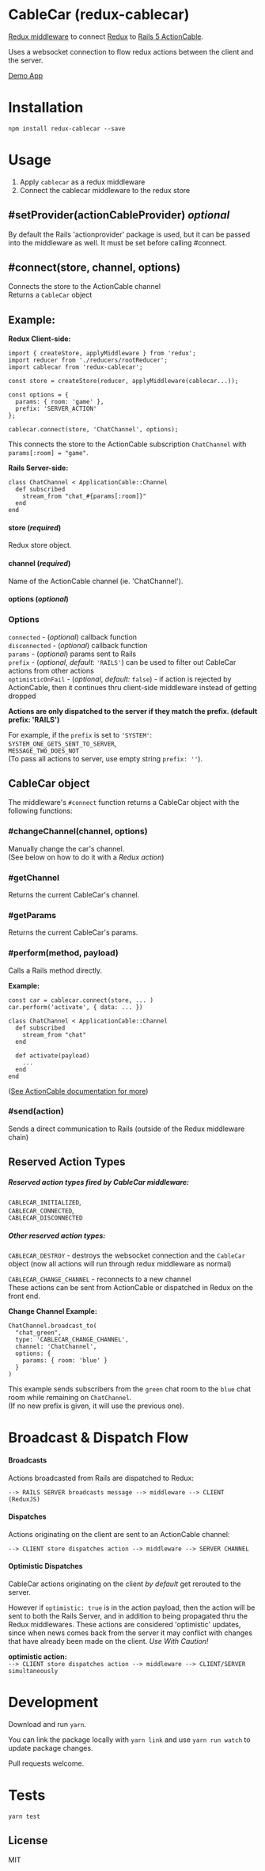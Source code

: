 # CableCar (redux-cablecar)

[Redux middleware](http://redux.js.org/docs/api/applyMiddleware.html) to connect [Redux](http://redux.js.org/) to [Rails 5 ActionCable](http://edgeguides.rubyonrails.org/action_cable_overview.html).  

Uses a websocket connection to flow redux actions between the client and the server.  

[Demo App](https://github.com/ndhays/redux-cablecar-Rails-Demo-App)

# Installation
`npm install redux-cablecar --save`

# Usage
1. Apply `cablecar` as a redux middleware
2. Connect the cablecar middleware to the redux store

## #setProvider(actionCableProvider) *optional*
By default the Rails 'actionprovider' package is used, but it can be passed into the middleware as well. It must be set before calling #connect.

## #connect(store, channel, options)
Connects the store to the ActionCable channel   
Returns a `CableCar` object

## Example:
**Redux Client-side:**
```js6
import { createStore, applyMiddleware } from 'redux';
import reducer from './reducers/rootReducer';
import cablecar from 'redux-cablecar';

const store = createStore(reducer, applyMiddleware(cablecar...));

const options = {
  params: { room: 'game' },
  prefix: 'SERVER_ACTION'
};

cablecar.connect(store, 'ChatChannel', options);
```
This connects the store to the ActionCable subscription `ChatChannel` with `params[:room] = "game"`.  


**Rails Server-side:**
```rubyonrails
class ChatChannel < ApplicationCable::Channel
  def subscribed
    stream_from "chat_#{params[:room]}"
  end
end
```
#### store (*required*)  
Redux store object.  

#### channel (*required*)  
Name of the ActionCable channel (ie. 'ChatChannel').  

#### options (*optional*)  

### Options  
`connected` - (*optional*) callback function  
`disconnected` - (*optional*) callback function  
`params` - (*optional*) params sent to Rails  
`prefix` - (*optional*, *default:* `'RAILS'`) can be used to filter out CableCar actions from other actions  
`optimisticOnFail` - (*optional*, *default:* `false`) - if action is rejected by ActionCable, then it continues thru client-side middleware instead of getting dropped

**Actions are only dispatched to the server if they match the prefix. (default prefix: 'RAILS')**  

For example, if the `prefix` is set to `'SYSTEM'`:  
`SYSTEM_ONE_GETS_SENT_TO_SERVER`,  
`MESSAGE_TWO_DOES_NOT`  
(To pass all actions to server, use empty string `prefix: ''`).

## CableCar object
The middleware's `#connect` function returns a CableCar object with the following functions:

### #changeChannel(channel, options)
Manually change the car's channel.  
(See below on how to do it with a *Redux action*)

### #getChannel
Returns the current CableCar's channel.

### #getParams
Returns the current CableCar's params.

### #perform(method, payload)
Calls a Rails method directly.

**Example:**
```js6
const car = cablecar.connect(store, ... )
car.perform('activate', { data: ... })
```
```rubyonrails
class ChatChannel < ApplicationCable::Channel
  def subscribed
    stream_from "chat"
  end

  def activate(payload)
    ...
  end
end
```
([See ActionCable documentation for more](http://edgeguides.rubyonrails.org/action_cable_overview.html))

### #send(action)
Sends a direct communication to Rails (outside of the Redux middleware chain)

## Reserved Action Types
##### Reserved action types fired by CableCar middleware:
`CABLECAR_INITIALIZED`,  
`CABLECAR_CONNECTED`,  
`CABLECAR_DISCONNECTED`  

##### Other reserved action types:
`CABLECAR_DESTROY` - destroys the websocket connection and the `CableCar`
  object (now all actions will run through redux middleware as normal)  

`CABLECAR_CHANGE_CHANNEL` - reconnects to a new channel  
These actions can be sent from ActionCable or dispatched in Redux on the front end.  

**Change Channel Example:**  
```rubyonrails
ChatChannel.broadcast_to(
  "chat_green",
  type: 'CABLECAR_CHANGE_CHANNEL',
  channel: 'ChatChannel',
  options: {
    params: { room: 'blue' }
  }
)
```

This example sends subscribers from the `green` chat room to the `blue` chat room while remaining on `ChatChannel`.  
(If no new prefix is given, it will use the previous one).  

# Broadcast & Dispatch Flow
#### Broadcasts
Actions broadcasted from Rails are dispatched to Redux:

`--> RAILS SERVER broadcasts message --> middleware --> CLIENT (ReduxJS) `

#### Dispatches
Actions originating on the client are sent to an ActionCable channel:

`--> CLIENT store dispatches action --> middleware --> SERVER CHANNEL`

#### Optimistic Dispatches
CableCar actions originating on the client *by default* get rerouted to the server.

However if `optimistic: true` is in the action payload, then the action will be sent to both the Rails Server, and in addition to being propagated thru the Redux middlewares. These actions are considered 'optimistic' updates, since when news comes back from the server it may conflict with changes that have already been made on the client. *Use With Caution!*

**optimistic action:**  
`--> CLIENT store dispatches action --> middleware --> CLIENT/SERVER simultaneously`

# Development
Download and run `yarn`.  

You can link the package locally with `yarn link` and use `yarn run watch` to update package changes.  
  
Pull requests welcome.

# Tests
`yarn test`

## License

MIT
